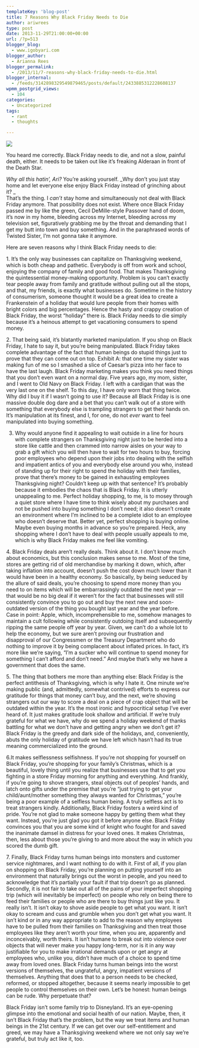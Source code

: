 ```yaml
---
templateKey: 'blog-post'
title: 7 Reasons Why Black Friday Needs to Die
author: ariwrees
type: post
date: 2013-11-29T21:00:00+00:00
url: /?p=513
blogger_blog:
  - www.igobyari.com
blogger_author:
  - Arianna Rees
blogger_permalink:
  - /2013/11/7-reasons-why-black-friday-needs-to-die.html
blogger_internal:
  - /feeds/3142898329549879465/posts/default/2433885312228608137
wpmm_postgrid_views:
  - 104
categories:
  - Uncategorized
tags:
  - rant
  - thoughts

---
```

[![](https://www.igobyari.com/wp-content/uploads/2013/11/ap_black_friday_oregon_mi_121123_wg.jpg)](https://www.igobyari.com/wp-content/uploads/2013/11/ap_black_friday_oregon_mi_121123_wg-1.jpg)

  
  
You heard me correctly. Black Friday needs to die, and not a slow, painful death, either. It needs to be taken out like it’s freaking Alderaan in front of the Death Star.   
  
_Why all this hatin’, Ari?_ You’re asking yourself. _Why don’t you just stay home and let everyone else enjoy Black Friday instead of grinching about it? _  
That’s the thing. I _can’t_ stay home and simultaneously not deal with Black Friday anymore. That possibility does not exist. Where once Black Friday passed me by like the green, Cecil DeMille-style Passover hand of doom, it’s now in my home, bleeding across my Internet, bleeding across my television set, figuratively grabbing me by the throat and demanding that I get my butt into town and buy something. And in the paraphrased words of Twisted Sister, I’m not gonna take it anymore.   
  
Here are seven reasons why I think Black Friday needs to die:

1\. It’s the only way businesses can capitalize on Thanksgiving weekend, which is both cheap and pathetic. Everybody is off from work and school, enjoying the company of family and good food. That makes Thanksgiving the quintessential money-making opportunity. Problem is you can’t exactly tear people away from family and gratitude without pulling out all the stops, and that, my friends, is exactly what businesses do. Sometime in the history of consumerism, someone thought it would be a great idea to create a Frankenstein of a holiday that would lure people from their homes with bright colors and big percentages. Hence the hasty and crappy creation of Black Friday, the worst “holiday” there is. Black Friday needs to die simply because it’s a heinous attempt to get vacationing consumers to spend money.   
  
2\. That being said, it’s blatantly marketed manipulation. If you shop on Black Friday, I hate to say it, but you’re being manipulated. Black Friday takes complete advantage of the fact that human beings do stupid things just to prove that they can come out on top. Exhibit A: that one time my sister was making fun of me so I smashed a slice of Caesar’s pizza into her face to have the last laugh. Black Friday marketing makes you think you need things that you don’t even want on a normal day. Five years ago, my mom, sister, and I went to Old Navy on Black Friday. I left with a cardigan that was the very last one on the shelf. To this day, I have only worn that thing twice. Why did I buy it if I wasn’t going to use it? Because all Black Friday is is one massive double dog dare and a bet that you can’t walk out of a store with something that everybody else is trampling strangers to get their hands on. It’s manipulation at its finest, and I, for one, do not _ever_ want to feel manipulated into buying something.   
  

3. Why would anyone find it appealing to wait outside in a line for hours with complete strangers on Thanksgiving night just to be herded into a store like cattle and then crammed into narrow aisles on your way to grab a gift which you will then have to wait for two hours to buy, forcing poor employees who depend upon their jobs into dealing with the selfish and impatient antics of you and everybody else around you who, instead of standing up for their right to spend the holiday with their families, prove that there’s money to be gained in exhausting employees Thanksgiving night? Couldn’t keep up with that sentence? It’s probably because it embodies the chaos that is Black Friday. It is utterly unappealing to me. Perfect holiday shopping, to me, is to mosey through a quiet store where I have time to think wisely about my purchases and not be pushed into buying something I don’t need; it also doesn’t create an environment where I’m inclined to be a complete idiot to an employee who doesn’t deserve that. Better yet, perfect shopping is buying online. Maybe even buying months in advance so you’re prepared. Heck, any shopping where I don’t have to deal with people usually appeals to me, which is why Black Friday makes me feel like vomiting. 

  

4. Black Friday deals aren’t really deals. Think about it. I don’t know much about economics, but this conclusion makes sense to me. Most of the time, stores are getting rid of old merchandise by marking it down, which, after taking inflation into account, doesn’t push the cost down much lower than it would have been in a healthy economy. So basically, by being seduced by the allure of said deals, you’re choosing to spend more money than you need to on items which will be embarrassingly outdated the next year — that would be no big deal if it weren’t for the fact that businesses will still consistently convince you to go out and buy the next new and soon-outdated version of the thing you bought last year and the year before. Case in point: Apple, which, incomprehensible to me, somehow manages to maintain a cult following while consistently outdoing itself and subsequently ripping the same people off year by year. Given, we can’t do a whole lot to help the economy, but we sure aren’t proving our frustration and disapproval of our Congressmen or the Treasury Department who do nothing to improve it by being complacent about inflated prices. In fact, it’s more like we’re saying, “I’m a sucker who will continue to spend money for something I can’t afford and don’t need.” And maybe that’s why we have a government that does the same. 

5. The thing that bothers me more than anything else: Black Friday is the perfect antithesis of Thanksgiving, which is why I hate it. One minute we’re making public (and, admittedly, somewhat contrived) efforts to express our gratitude for things that money can’t buy, and the next, we’re shoving strangers out our way to score a deal on a piece of crap object that will be outdated within the year. It’s the most ironic and hypocritical setup I’ve ever heard of. It just makes gratitude look shallow and artificial. If we’re truly grateful for what we have, why do we spend a holiday weekend of thanks battling for what we don’t have and getting angry when we don’t get it? Black Friday is the greedy and dark side of the holidays, and, conveniently, abuts the only holiday of gratitude we have left which hasn’t had its true meaning commercialized into the ground.   
  
6.It makes selflessness selfishness. If you’re not shopping for yourself on Black Friday, you’re shopping for your family’s Christmas, which is a beautiful, lovely thing until you realize that businesses use that to get you fighting in a store Friday morning for anything and everything. And frankly, if you’re going to shove strangers, steal objects out of peoples’ hands, and latch onto gifts under the premise that you’re “just trying to get your child/aunt/mother something they always wanted for Christmas,” you’re being a poor example of a selfless human being. A truly selfless act is to treat strangers kindly. Additionally, Black Friday fosters a weird kind of pride. You’re not glad to make someone happy by getting them what they want. Instead, you’re just glad you got it before anyone else. Black Friday convinces you that you are some kind of knight who fought for and saved the inanimate damsel in distress for your loved ones. It makes Christmas, then, less about those you’re giving to and more about the way in which you scored the dumb gift.   
  
7\. Finally, Black Friday turns human beings into monsters and customer service nightmares, and I want nothing to do with it. First of all, if you plan on shopping on Black Friday, you’re planning on putting yourself into an environment that naturally brings out the worst in people, and you need to acknowledge that it’s partially your fault if that trip doesn’t go as planned. Secondly, it is not fair to take out all of the pains of your imperfect shopping trip (which will inevitably be imperfect) on people who rely on being there to feed their families or people who are there to buy things just like you. It really isn’t. It isn’t okay to shove aside people to get what you want. It isn’t okay to scream and cuss and grumble when you don’t get what you want. It isn’t kind or in any way appropriate to add to the reason why employees have to be pulled from their families on Thanksgiving and then treat those employees like they aren’t worth your time, when you are, apparently and inconceivably, worth theirs. It isn’t humane to break out into violence over objects that will never make you happy long-term, nor is it in any way justifiable for you to make irrational demands upon or get angry at employees who, unlike you, didn’t have much of a choice to spend time away from loved ones. Black Friday turns human beings into the worst versions of themselves, the ungrateful, angry, impatient versions of themselves. Anything that does that to a person needs to be checked, reformed, or stopped altogether, because it seems nearly impossible to get people to control themselves on their own. Let’s be honest: human beings can be rude. Why perpetuate that?   
  
  
Black Friday isn’t some family trip to Disneyland. It’s an eye-opening glimpse into the emotional and social health of our nation. Maybe, then, it isn’t Black Friday that’s the problem, but the way we treat items and human beings in the 21st century. If we can get over our self-entitlement and greed, we may have a Thanksgiving weekend where we not only say we’re grateful, but truly act like it, too.